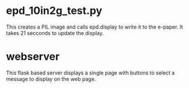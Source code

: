 # epd_10in2g_test.py
This creates a PIL image and calls epd.display to write it to the e-paper.
It takes 21 secconds to update the display.

# webserver
This flask based server displays a single page with buttons to select a message to display on the web page.